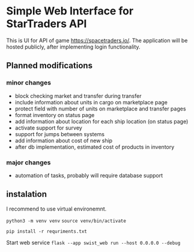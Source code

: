 # Simple Web Interface for StarTraders API

This is UI for API of game https://spacetraders.io/.
The application will be hosted publicly, after implementing login functionality.



## Planned modifications

### minor changes
- block checking market and transfer during transfer
- include information about units in cargo on marketplace page
- protect field with number of units on marketplace and transfer pages
- format inventory on status page
- add information about location for each ship location (on status page)
- activate support for survey
- support for jumps between systems
- add information about cost of new ship
- after db implementation, estimated cost of products in inventory

### major changes
- automation of tasks, probably will require database support

## instalation

I recommend to use virtual environemnt.

`python3 -m venv venv`
`source venv/bin/activate`

`pip install -r requriments.txt`

Start web service
`flask --app swist_web run --host 0.0.0.0 --debug`